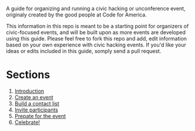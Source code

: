 A guide for organizing and running a civic hacking or unconference event, originaly created by the good people at Code for America.

This information in this repo is meant to be a starting point for organizers of civic-focused events, and will be built upon as more events are developed using this guide.  Please feel free to fork this repo and add, edit information based on your own experience with civic hacking events.  If you'd like your ideas or edits included in this guide, somply send a pull request.

Sections
========

1. [Introduction](cfa-event-guide/blob/master/introduction.md)
2. [Create an event](cfa-event-guide/blob/master/create-event.md)
3. [Build a contact list](cfa-event-guide/blob/master/build-list.md)
4. [Invite participants](cfa-event-guide/blob/master/invite-participants.md)
5. [Prepate for the event](cfa-event-guide/blob/master/event-preparation.md)
6. [Celebrate!](cfa-event-guide/blob/master/party-down.md)